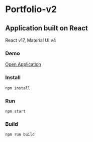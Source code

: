 # Portfolio-v2

## Application built on React

React v17, Material UI v4

### Demo

[Open Application](https://Rumi-W.github.io/portfolio-2/)

### Install

    npm install

### Run

    npm start

### Build

    npm run build
